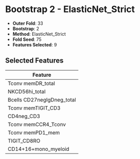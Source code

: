 # Bootstrap 2 - ElasticNet_Strict

- **Outer Fold**: 33
- **Bootstrap**: 2
- **Method**: ElasticNet_Strict
- **Fold Seed**: 75
- **Features Selected**: 9

## Selected Features

| Feature |
|---------|
| Tconv memDR_total |
| NKCD56hi_total |
| Bcells CD27negIgDneg_total |
| Tconv memTIGIT_CD3 |
| CD4neg_CD3 |
| Tconv memCCR4_Tconv |
| Tconv memPD1_mem |
| TIGIT_CD8RO |
| CD14+16+mono_myeloid |
